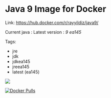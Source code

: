 Java 9 Image for Docker
===

Link: https://hub.docker.com/r/rayyildiz/java9/

Current java : Latest version : *9 ea145*

Tags:
* jre
* jdk
* jdkea145
* jreea145
* latest (ea145)

[![](https://images.microbadger.com/badges/image/rayyildiz/java9.svg)](https://microbadger.com/images/rayyildiz/java9 "Get your own image badge on microbadger.com")


[![Docker Pulls](https://img.shields.io/docker/pulls/rayyildiz/java9.svg)](https://hub.docker.com/r/rayyildiz/java9/)
